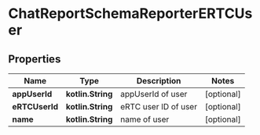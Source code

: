 
# ChatReportSchemaReporterERTCUser

## Properties
Name | Type | Description | Notes
------------ | ------------- | ------------- | -------------
**appUserId** | **kotlin.String** | appUserId of user |  [optional]
**eRTCUserId** | **kotlin.String** | eRTC user ID of user |  [optional]
**name** | **kotlin.String** | name of user |  [optional]



